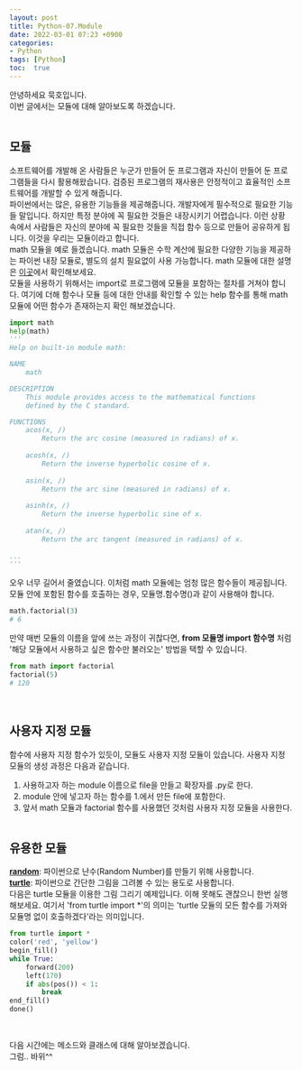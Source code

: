 ```yaml
---
layout: post
title: Python-07.Module
date: 2022-03-01 07:23 +0900
categories:
- Python
tags: [Python]
toc:  true
---
```


안녕하세요 묵호입니다.<br>
이번 글에서는 모듈에 대해 알아보도록 하겠습니다.<br><br>

## 모듈<br>
소프트웨어를 개발해 온 사람들은 누군가 만들어 둔 프로그램과 자신이 만들어 둔 프로그램들을 다시 활용해왔습니다. 검증된 프로그램의 재사용은 안정적이고 효율적인 소프트웨어를 개발할 수 있게 해줍니다.<br>
파이썬에서는 많은, 유용한 기능들을 제공해줍니다. 개발자에게 필수적으로 필요한 기능들 말입니다. 하지만 특정 분야에 꼭 필요한 것들은 내장시키기 어렵습니다. 이런 상황 속에서 사람들은 자신의 분야에 꼭 필요한 것들을 직접 함수 등으로 만들어 공유하게 됩니다. 이것을 우리는 모듈이라고 합니다.<br>
math 모듈을 예로 들겠습니다. math 모듈은 수학 계산에 필요한 다양한 기능을 제공하는 파이썬 내장 모듈로, 별도의 설치 필요없이 사용 가능합니다. math 모듈에 대한 설명은 [이곳](https://docs.python.org/3/library/math.html)에서 확인해보세요.<br>
모듈을 사용하기 위해서는 import로 프로그램에 모듈을 포함하는 절차를 거쳐야 합니다. 여기에 더해 함수나 모듈 등에 대한 안내를 확인할 수 있는 help 함수를 통해 math 모듈에 어떤 함수가 존재하는지 확인 해보겠습니다.
```python
import math
help(math)
'''
Help on built-in module math:

NAME
    math

DESCRIPTION
    This module provides access to the mathematical functions
    defined by the C standard.

FUNCTIONS
    acos(x, /)
        Return the arc cosine (measured in radians) of x.
    
    acosh(x, /)
        Return the inverse hyperbolic cosine of x.
    
    asin(x, /)
        Return the arc sine (measured in radians) of x.
    
    asinh(x, /)
        Return the inverse hyperbolic sine of x.
    
    atan(x, /)
        Return the arc tangent (measured in radians) of x.
    
...
'''
```
오우 너무 길어서 줄였습니다. 이처럼 math 모듈에는 엄청 많은 함수들이 제공됩니다. 모듈 안에 포함된 함수를 호출하는 경우, 모듈명.함수명()과 같이 사용해야 합니다.
```python
math.factorial(3)
# 6
```
만약 매번 모듈의 이름을 앞에 쓰는 과정이 귀찮다면, **from 모듈명 import 함수명** 처럼 '해당 모듈에서 사용하고 싶은 함수만 불러오는' 방법을 택할 수 있습니다.
```python
from math import factorial
factorial(5)
# 120
```
<br>

## 사용자 지정 모듈<br>
함수에 사용자 지정 함수가 있듯이, 모듈도 사용자 지정 모듈이 있습니다. 사용자 지정 모듈의 생성 과정은 다음과 같습니다.<br>
1. 사용하고자 하는 module 이름으로 file을 만들고 확장자를 .py로 한다.
2. module 안에 넣고자 하는 함수를 1.에서 만든 file에 포함한다.
3. 앞서 math 모듈과 factorial 함수를 사용했던 것처럼 사용자 지정 모듈을 사용한다.<br><br>

## 유용한 모듈<br>
**[random](https://docs.python.org/3/library/random.html?highlight=random#module-random)**: 파이썬으로 난수(Random Number)를 만들기 위해 사용합니다.<br>
**[turtle](https://docs.python.org/3/library/turtle.html?highlight=turtle#module-turtle)**: 파이썬으로 간단한 그림을 그려볼 수 있는 용도로 사용합니다.<br>
다음은 turtle 모듈을 이용한 그림 그리기 예제입니다. 이해 못해도 괜찮으니 한번 실행해보세요. 여기서 'from turtle import *'의 의미는 'turtle 모듈의 모든 함수를 가져와 모듈명 없이 호출하겠다'라는 의미입니다.<br>
```python
from turtle import *
color('red', 'yellow')
begin_fill()
while True:
    forward(200)
    left(170)
    if abs(pos()) < 1:
        break
end_fill()
done()
```
<br>

다음 시간에는 메소드와 클래스에 대해 알아보겠습니다.<br>
그럼.. 바위^^<br>